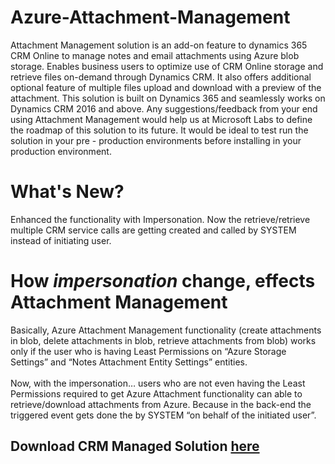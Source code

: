 # Azure-Attachment-Management
Attachment Management solution is an add-on feature to dynamics 365 CRM Online to manage notes and email attachments using Azure blob storage. Enables business users to optimize use of CRM Online storage and retrieve files on-demand through Dynamics CRM. It also offers additional optional feature of multiple files upload and download with a preview of the attachment. This solution is built on Dynamics 365 and seamlessly works on Dynamics CRM 2016 and above. Any suggestions/feedback from your end using Attachment Management would help us at Microsoft Labs to define the roadmap of this solution to its future. It would be ideal to test run the solution in your pre - production environments before installing in your production environment.
<br>
# What's New?
Enhanced the functionality with Impersonation. Now the retrieve/retrieve multiple CRM service calls are getting created and called by SYSTEM instead of initiating user.
<br>
# How *impersonation* change, effects Attachment Management 
Basically, Azure Attachment Management functionality (create attachments in blob, delete attachments in blob, retrieve attachments from blob) works only if the user who is having Least Permissions on “Azure Storage Settings” and “Notes Attachment Entity Settings” entities.
<br>
<br>
Now, with the impersonation…  users who are not even having the Least Permissions required to get Azure Attachment functionality can able to retrieve/download attachments from Azure. Because in the back-end the triggered event gets done the by SYSTEM “on behalf of the initiated user”.
<br>
## Download CRM Managed Solution <a href="https://github.com/saikrishnasgit/Azure-Attachment-Management/raw/master/MicrosoftLabsAzuereBlobStorage_1_7_0_10_managed.zip" target="_blank">here</a>
<br>
